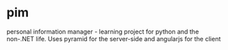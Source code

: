 pim
===

personal information manager - learning project for python and the non-.NET life. Uses pyramid for the server-side and angularjs for the client
